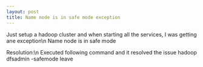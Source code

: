 ```yaml
---
layout: post
title: Name node is in safe mode exception
---
```


Just setup a hadoop cluster and when starting all the services, I was getting ane exception\n
Name node is in safe mode

Resolution:\n
Executed following command and it resolved the issue
hadoop dfsadmin -safemode leave
